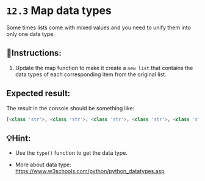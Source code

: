 # `12.3` Map data types

Some times lists come with mixed values and you need to unify them into only one data type.

## 📝Instructions:

1. Update the map function to make it create a `new list` that contains the data types of each corresponding item from the original list.

## Expected result:

The result in the console should be something like:

```py
[<class 'str'>, <class 'str'>, <class 'str'>, <class 'str'>, <class 'str'>, <class 'str'>, <class 'int'>, <class 'int'>]
```

## 💡Hint:

+ Use the `type()` function to get the data type.

+ More about data type: https://www.w3schools.com/python/python_datatypes.asp